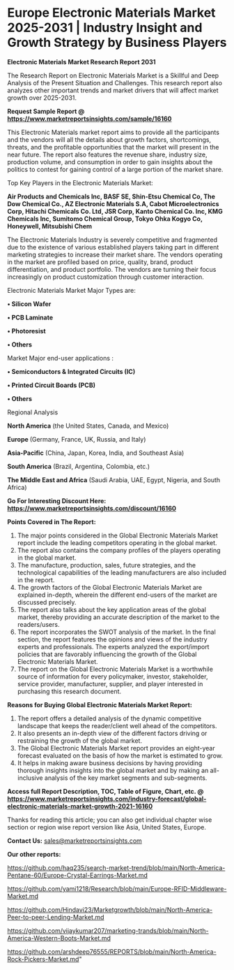 # Europe Electronic Materials Market 2025-2031 | Industry Insight and Growth Strategy by Business Players

<strong>Electronic Materials Market Research Report 2031</strong>

The Research Report on Electronic Materials Market is a Skillful and Deep Analysis of the Present Situation and Challenges. This research report also analyzes other important trends and market drivers that will affect market growth over 2025-2031.

<strong>Request Sample Report @ <a href=https://www.marketreportsinsights.com/sample/16160>https://www.marketreportsinsights.com/sample/16160</a></strong>

This Electronic Materials market report aims to provide all the participants and the vendors will all the details about growth factors, shortcomings, threats, and the profitable opportunities that the market will present in the near future. The report also features the revenue share, industry size, production volume, and consumption in order to gain insights about the politics to contest for gaining control of a large portion of the market share.

Top Key Players in the Electronic Materials Market:

<strong>Air Products and Chemicals Inc, BASF SE, Shin-Etsu Chemical Co, The Dow Chemical Co., AZ Electronic Materials S.A, Cabot Microelectronics Corp, Hitachi Chemicals Co. Ltd, JSR Corp, Kanto Chemical Co. Inc, KMG Chemicals Inc, Sumitomo Chemical Group, Tokyo Ohka Kogyo Co, Honeywell, Mitsubishi Chem</strong>

The Electronic Materials Industry is severely competitive and fragmented due to the existence of various established players taking part in different marketing strategies to increase their market share. The vendors operating in the market are profiled based on price, quality, brand, product differentiation, and product portfolio. The vendors are turning their focus increasingly on product customization through customer interaction.

Electronic Materials Market Major Types are:

<strong>• Silicon Wafer

• PCB Laminate

• Photoresist

• Others</strong>

Market Major end-user applications :

<strong>• Semiconductors & Integrated Circuits (IC)

• Printed Circuit Boards (PCB)

• Others</strong>

Regional Analysis

</u><strong><b>North America</b></strong> (the United States, Canada, and Mexico)

<strong><b>Europe </b></strong>(Germany, France, UK, Russia, and Italy)

<strong><b>Asia-Pacific</b></strong> (China, Japan, Korea, India, and Southeast Asia)

<strong><b>South America</b></strong> (Brazil, Argentina, Colombia, etc.)

<strong><b>The Middle East and Africa</b></strong> (Saudi Arabia, UAE, Egypt, Nigeria, and South Africa)

<strong>Go For Interesting Discount Here: <a href=https://www.marketreportsinsights.com/discount/16160>https://www.marketreportsinsights.com/discount/16160</a></strong>

<strong>Points Covered in The Report:</strong>
<ol>
  <li>The major points considered in the Global Electronic Materials Market report include the leading competitors operating in the global market.</li>
  <li>The report also contains the company profiles of the players operating in the global market.</li>
  <li>The manufacture, production, sales, future strategies, and the technological capabilities of the leading manufacturers are also included in the report.</li>
  <li>The growth factors of the Global Electronic Materials Market are explained in-depth, wherein the different end-users of the market are discussed precisely.</li>
  <li>The report also talks about the key application areas of the global market, thereby providing an accurate description of the market to the readers/users.</li>
  <li>The report incorporates the SWOT analysis of the market. In the final section, the report features the opinions and views of the industry experts and professionals. The experts analyzed the export/import policies that are favorably influencing the growth of the Global Electronic Materials Market.</li>
  <li>The report on the Global Electronic Materials Market is a worthwhile source of information for every policymaker, investor, stakeholder, service provider, manufacturer, supplier, and player interested in purchasing this research document.</li>
</ol>
<strong>Reasons for Buying Global Electronic Materials Market Report:</strong>

<ol>
  <li>The report offers a detailed analysis of the dynamic competitive landscape that keeps the reader/client well ahead of the competitors.</li>
  <li>It also presents an in-depth view of the different factors driving or restraining the growth of the global market.</li>
  <li>The Global Electronic Materials Market report provides an eight-year forecast evaluated on the basis of how the market is estimated to grow.</li>
  <li>It helps in making aware business decisions by having providing thorough insights insights into the global market and by making an all-inclusive analysis of the key market segments and sub-segments.</li>
</ol>
<strong>Access full Report Description, TOC, Table of Figure, Chart, etc. @ <a href=https://www.marketreportsinsights.com/industry-forecast/global-electronic-materials-market-growth-2021-16160>https://www.marketreportsinsights.com/industry-forecast/global-electronic-materials-market-growth-2021-16160</a></strong>


Thanks for reading this article; you can also get individual chapter wise section or region wise report version like Asia, United States, Europe.

<strong>Contact Us:</strong>
sales@marketreportsinsights.com

<strong>Our other reports:</strong>

<a href=https://github.com/haq235/search-market-trend/blob/main/North-America-Pentane-60/Europe-Crystal-Earrings-Market.md>https://github.com/haq235/search-market-trend/blob/main/North-America-Pentane-60/Europe-Crystal-Earrings-Market.md</a>

<a href=https://github.com/yami1218/Research/blob/main/Europe-RFID-Middleware-Market.md>https://github.com/yami1218/Research/blob/main/Europe-RFID-Middleware-Market.md</a>

<a href=https://github.com/Hindavi23/Marketgrowth/blob/main/North-America-Peer-to-peer-Lending-Market.md>https://github.com/Hindavi23/Marketgrowth/blob/main/North-America-Peer-to-peer-Lending-Market.md</a>

<a href=https://github.com/vijaykumar207/marketing-trands/blob/main/North-America-Western-Boots-Market.md>https://github.com/vijaykumar207/marketing-trands/blob/main/North-America-Western-Boots-Market.md</a>

<a href=https://github.com/arshdeep76555/REPORTS/blob/main/North-America-Rock-Pickers-Market.md>https://github.com/arshdeep76555/REPORTS/blob/main/North-America-Rock-Pickers-Market.md</a>"
